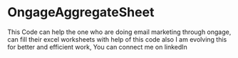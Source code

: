 # OngageAggregateSheet
This Code can help the one who are doing email marketing through ongage, can fill their excel worksheets with help of this code also I am evolving this for better and efficient work, You can connect me on linkedIn
